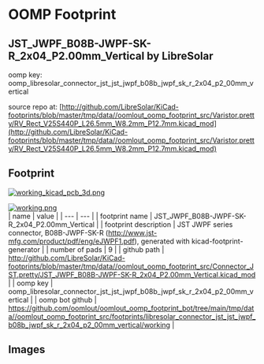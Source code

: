 # OOMP Footprint  
## JST_JWPF_B08B-JWPF-SK-R_2x04_P2.00mm_Vertical  by LibreSolar  
  
oomp key: oomp_libresolar_connector_jst_jst_jwpf_b08b_jwpf_sk_r_2x04_p2_00mm_vertical  
  
source repo at: [http://github.com/LibreSolar/KiCad-footprints/blob/master/tmp/data//oomlout_oomp_footprint_src/Varistor.pretty/RV_Rect_V25S440P_L26.5mm_W8.2mm_P12.7mm.kicad_mod](http://github.com/LibreSolar/KiCad-footprints/blob/master/tmp/data//oomlout_oomp_footprint_src/Varistor.pretty/RV_Rect_V25S440P_L26.5mm_W8.2mm_P12.7mm.kicad_mod)  
## Footprint  
  
[![working_kicad_pcb_3d.png](working_kicad_pcb_3d_600.png)](working_kicad_pcb_3d.png)  
  
[![working.png](working_600.png)](working.png)  
| name | value | 
| --- | --- | 
| footprint name | JST_JWPF_B08B-JWPF-SK-R_2x04_P2.00mm_Vertical | 
| footprint description | JST JWPF series connector, B08B-JWPF-SK-R (http://www.jst-mfg.com/product/pdf/eng/eJWPF1.pdf), generated with kicad-footprint-generator | 
| number of pads | 9 | 
| github path | http://github.com/LibreSolar/KiCad-footprints/blob/master/tmp/data//oomlout_oomp_footprint_src/Connector_JST.pretty/JST_JWPF_B08B-JWPF-SK-R_2x04_P2.00mm_Vertical.kicad_mod | 
| oomp key | oomp_libresolar_connector_jst_jst_jwpf_b08b_jwpf_sk_r_2x04_p2_00mm_vertical | 
| oomp bot github | https://github.com/oomlout/oomlout_oomp_footprint_bot/tree/main/tmp/data//oomlout_oomp_footprint_src/footprints/libresolar_connector_jst_jst_jwpf_b08b_jwpf_sk_r_2x04_p2_00mm_vertical/working | 
## Images  
